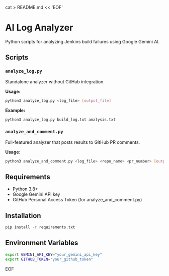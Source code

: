 cat > README.md << 'EOF'
# AI Log Analyzer

Python scripts for analyzing Jenkins build failures using Google Gemini AI.

## Scripts

### `analyze_log.py`
Standalone analyzer without GitHub integration.

**Usage:**
```bash
python3 analyze_log.py <log_file> [output_file]
```

**Example:**
```bash
python3 analyze_log.py build_log.txt analysis.txt
```

### `analyze_and_comment.py`
Full-featured analyzer that posts results to GitHub PR comments.

**Usage:**
```bash
python3 analyze_and_comment.py <log_file> <repo_name> <pr_number> [output_file]
```

## Requirements

- Python 3.8+
- Google Gemini API key
- GitHub Personal Access Token (for analyze_and_comment.py)

## Installation
```bash
pip install -r requirements.txt
```

## Environment Variables
```bash
export GEMINI_API_KEY="your_gemini_api_key"
export GITHUB_TOKEN="your_github_token"
```
EOF